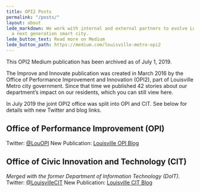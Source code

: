 ```yaml
---
title: OPI2 Posts
permalink: "/posts/"
layout: about
lede_markdown: We work with internal and external partners to evolve Louisville into
  a next generation smart city.
lede_button_text: Read more on Medium
lede_button_path: https://medium.com/louisville-metro-opi2
---
```


This OPI2 Medium publication has been archived as of July 1, 2019.

The Improve and Innovate publication was created in March 2016 by the Office of Performance Improvement and Innovation (OPI2), part of Louisville Metro city government. Since that time we published 42 stories about our department’s impact on our residents, which you can still view here.

In July 2019 the joint OPI2 office was split into OPI and CIT. See below for details with new Twitter and blog links.

## Office of Performance Improvement (OPI)
Twitter: [@LouOPI](https://twitter.com/LouOPI)
New Publication: [Louisville OPI Blog](https://medium.com/louisville-opi)

## Office of Civic Innovation and Technology (CIT)
*Merged with the former Department of Information Technology (DoIT).*
Twitter: [@LouisvilleCIT](https://twitter.com/LouisvilleCIT)
New Publication: [Louisville CIT Blog](https://medium.com/louisville-cit)
